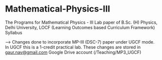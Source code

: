 # Mathematical-Physics-III

The Programs for Mathematical Physics - III Lab paper of B.Sc. (H) Physics, Delhi University, LOCF (Learning Outcomes based Curriculum Framework) Syllabus 

--> Changes done to incorporate MP-III (DSC-7) paper under UGCF mode. In UGCF this is a 1-credit practical lab. These changes are stored in gaur.nav@gmail.com Google Drive account (/Teaching/MP3_UGCF) 
